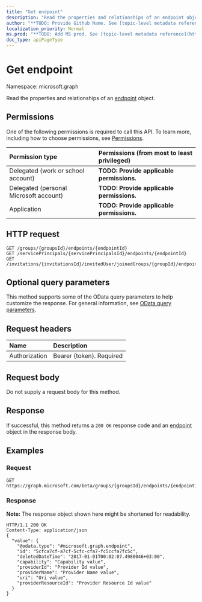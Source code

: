 ```yaml
---
title: "Get endpoint"
description: "Read the properties and relationships of an endpoint object."
author: "**TODO: Provide Github Name. See [topic-level metadata reference](https://msgo.azurewebsites.net/add/document/guidelines/metadata.html#topic-level-metadata)**"
localization_priority: Normal
ms.prod: "**TODO: Add MS prod. See [topic-level metadata reference](https://msgo.azurewebsites.net/add/document/guidelines/metadata.html#topic-level-metadata)**"
doc_type: apiPageType
---
```


# Get endpoint

Namespace: microsoft.graph

Read the properties and relationships of an [endpoint](../resources/endpoint.md) object.

## Permissions
One of the following permissions is required to call this API. To learn more, including how to choose permissions, see [Permissions](/concepts/permissions-reference.md).

|Permission type|Permissions (from most to least privileged)|
|:---|:---|
|Delegated (work or school account)|**TODO: Provide applicable permissions.**|
|Delegated (personal Microsoft account)|**TODO: Provide applicable permissions.**|
|Application|**TODO: Provide applicable permissions.**|

## HTTP request
<!-- {
  "blockType": "ignored"
}
-->
``` http
GET /groups/{groupsId}/endpoints/{endpointId}
GET /servicePrincipals/{servicePrincipalsId}/endpoints/{endpointId}
GET /invitations/{invitationsId}/invitedUser/joinedGroups/{groupId}/endpoints/{endpointId}
```

## Optional query parameters
This method supports some of the OData query parameters to help customize the response. For general information, see [OData query parameters](/graph/query-parameters).

## Request headers
|Name|Description|
|:---|:---|
|Authorization|Bearer {token}. Required|

## Request body
Do not supply a request body for this method.

## Response
If successful, this method returns a `200 OK` response code and an [endpoint](../resources/endpoint.md) object in the response body.

## Examples

### Request
<!-- {
  "blockType": "request",
  "name": "get_endpoint"
}
-->
``` http
GET https://graph.microsoft.com/beta/groups/{groupsId}/endpoints/{endpointId}
```

### Response
**Note:** The response object shown here might be shortened for readability.
<!-- {
  "blockType": "response",
  "truncated": true,
  "@odata.type": "microsoft.graph.endpoint"
}
-->
``` http
HTTP/1.1 200 OK
Content-Type: application/json
{
  "value": {
    "@odata.type": "#microsoft.graph.endpoint",
    "id": "5cfca7cf-a7cf-5cfc-cfa7-fc5ccfa7fc5c",
    "deletedDateTime": "2017-01-01T00:02:07.4980046+03:00",
    "capability": "Capability value",
    "providerId": "Provider Id value",
    "providerName": "Provider Name value",
    "uri": "Uri value",
    "providerResourceId": "Provider Resource Id value"
  }
}
```

